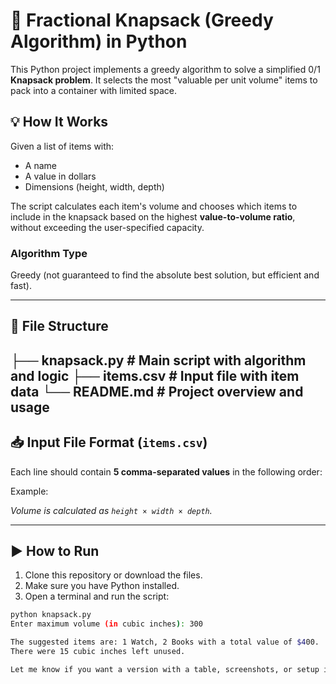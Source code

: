 # 🧳 Fractional Knapsack (Greedy Algorithm) in Python

This Python project implements a greedy algorithm to solve a simplified 0/1 **Knapsack problem**. It selects the most "valuable per unit volume" items to pack into a container with limited space.

## 💡 How It Works

Given a list of items with:

- A name  
- A value in dollars  
- Dimensions (height, width, depth)  

The script calculates each item's volume and chooses which items to include in the knapsack based on the highest **value-to-volume ratio**, without exceeding the user-specified capacity.

### Algorithm Type
Greedy (not guaranteed to find the absolute best solution, but efficient and fast).

---

## 📂 File Structure

├── knapsack.py # Main script with algorithm and logic ├── items.csv # Input file with item data └── README.md # Project overview and usage
---

## 📥 Input File Format (`items.csv`)

Each line should contain **5 comma-separated values** in the following order:


Example:


*Volume is calculated as `height × width × depth`.*

---

## ▶️ How to Run

1. Clone this repository or download the files.
2. Make sure you have Python installed.
3. Open a terminal and run the script:

```bash
python knapsack.py
Enter maximum volume (in cubic inches): 300

The suggested items are: 1 Watch, 2 Books with a total value of $400.
There were 15 cubic inches left unused.

Let me know if you want a version with a table, screenshots, or setup instructions for a specific platform!
